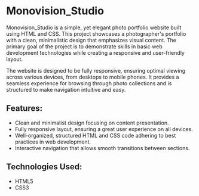 # Monovision_Studio

Monovision_Studio is a simple, yet elegant photo portfolio website built using HTML and CSS. This project showcases a photographer's portfolio with a clean, minimalistic design that emphasizes visual content. The primary goal of the project is to demonstrate skills in basic web development technologies while creating a responsive and user-friendly layout.

The website is designed to be fully responsive, ensuring optimal viewing across various devices, from desktops to mobile phones. It provides a seamless experience for browsing through photo collections and is structured to make navigation intuitive and easy.

## Features:
- Clean and minimalist design focusing on content presentation.
- Fully responsive layout, ensuring a great user experience on all devices.
- Well-organized, structured HTML and CSS code adhering to best practices in web development.
- Interactive navigation that allows smooth transitions between sections.

## Technologies Used:
- HTML5
- CSS3
